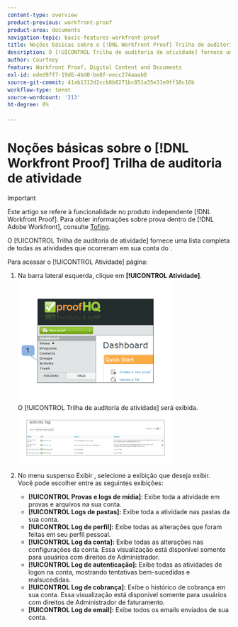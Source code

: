 ```yaml
---
content-type: overview
product-previous: workfront-proof
product-area: documents
navigation-topic: basic-features-workfront-proof
title: Noções básicas sobre o [!DNL Workfront Proof] Trilha de auditoria de atividade
description: O [!UICONTROL Trilha de auditoria de atividade] fornece uma lista completa de todas as atividades que ocorreram em sua conta do .
author: Courtney
feature: Workfront Proof, Digital Content and Documents
exl-id: eded97f7-19d6-4bd0-be8f-eecc274aaab8
source-git-commit: 41ab1312d2ccb8b8271bc851a35e31e9ff18c16b
workflow-type: tm+mt
source-wordcount: '213'
ht-degree: 0%

---
```


# Noções básicas sobre o [!DNL Workfront Proof] Trilha de auditoria de atividade

>[!IMPORTANT]
>
>Este artigo se refere à funcionalidade no produto independente [!DNL Workfront Proof]. Para obter informações sobre prova dentro de [!DNL Adobe Workfront], consulte [Tofing](../../../review-and-approve-work/proofing/proofing.md).

O [!UICONTROL Trilha de auditoria de atividade] fornece uma lista completa de todas as atividades que ocorreram em sua conta do .

Para acessar o [!UICONTROL Atividade] página:

1. Na barra lateral esquerda, clique em **[!UICONTROL Atividade]**.\
   ![Activity.png](assets/activity-350x278.png)\
   O [!UICONTROL Trilha de auditoria de atividade] será exibida.\
   ![Proof_and_media.png](assets/proof-and-media-350x119.png)

1. No menu suspenso Exibir , selecione a exibição que deseja exibir.\
   Você pode escolher entre as seguintes exibições:

   * **[!UICONTROL Provas e logs de mídia]**: Exibe toda a atividade em provas e arquivos na sua conta.
   * **[!UICONTROL Logs de pastas]:** Exibe toda a atividade nas pastas da sua conta.
   * **[!UICONTROL Log de perfil]:** Exibe todas as alterações que foram feitas em seu perfil pessoal.
   * **[!UICONTROL Log da conta]:** Exibe todas as alterações nas configurações da conta. Essa visualização está disponível somente para usuários com direitos de Administrador.
   * **[!UICONTROL Log de autenticação]:** Exibe todas as atividades de logon na conta, mostrando tentativas bem-sucedidas e malsucedidas.
   * **[!UICONTROL Log de cobrança]:** Exibe o histórico de cobrança em sua conta. Essa visualização está disponível somente para usuários com direitos de Administrador de faturamento.
   * **[!UICONTROL Log de email]:** Exibe todos os emails enviados de sua conta.
